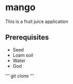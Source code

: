 # mango
This is a fruit juice application

## Prerequisites
- Seed
- Loam soil
- Water
- God

'''
git clone
'''
